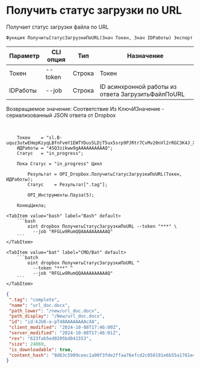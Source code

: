 ﻿---
sidebar_position: 6
---

# Получить статус загрузки по URL
 Получает статус загрузки файла по URL



`Функция ПолучитьСтатусЗагрузкиПоURL(Знач Токен, Знач IDРаботы) Экспорт`

  | Параметр | CLI опция | Тип | Назначение |
  |-|-|-|-|
  | Токен | --token | Строка | Токен |
  | IDРаботы | --job | Строка | ID асинхронной работы из ответа ЗагрузитьФайлПоURL |

  
  Возвращаемое значение:   Соответствие Из КлючИЗначение - сериализованный JSON ответа от Dropbox

<br/>




```bsl title="Пример кода"
    Токен    = "sl.B-uquz3utwEHepKzyqLBfnFvmY1EWTYDus5LDjT5ux5srp9PJRtr7CvMv20nVl2rRGC3K4J_X5...";
    ИДРаботы = "4SQ3zikww9gAAAAAAAAAAQ";
    Статус   = "in_progress";

    Пока Статус = "in_progress" Цикл

        Результат = OPI_Dropbox.ПолучитьСтатусЗагрузкиПоURL(Токен, ИДРаботы);
        Статус    = Результат[".tag"];

        OPI_Инструменты.Пауза(5);

    КонецЦикла;
```
    

 <Tabs>
  
    <TabItem value="bash" label="Bash" default>
        ```bash
            oint dropbox ПолучитьСтатусЗагрузкиПоURL --token "***" \
              --job "RFGLw9RumQQAAAAAAAAAAQ"
        ```
    </TabItem>
  
    <TabItem value="bat" label="CMD/Bat" default>
        ```batch
            oint dropbox ПолучитьСтатусЗагрузкиПоURL ^
              --token "***" ^
              --job "RFGLw9RumQQAAAAAAAAAAQ"
        ```
    </TabItem>
</Tabs>


```json title="Результат"
{
 ".tag": "complete",
 "name": "url_doc.docx",
 "path_lower": "/new/url_doc.docx",
 "path_display": "/New/url_doc.docx",
 "id": "id:kJU6-a-pT48AAAAAAAAcXA",
 "client_modified": "2024-10-08T17:46:00Z",
 "server_modified": "2024-10-08T17:46:01Z",
 "rev": "623fab5ed0205bd841553",
 "size": 24069,
 "is_downloadable": true,
 "content_hash": "8d63c5989ceec1a90f3fde2ffaa76efcd2c050191e6b55a1761e4e352590bd8c"
}
```
